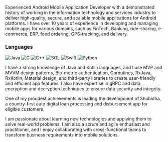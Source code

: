 Experienced Android Mobile Application Developer with a demonstrated history of working in the information technology and services industry to deliver high-quality, secure, and scalable mobile applications for Android platforms. I have over 10 years of experience in developing and managing mobile apps for various domains, such as FinTech, Banking, ride-sharing, e-commerce, ERP, food ordering, GPS-tracking, and delivery.

### Languages

![Java](https://img.shields.io/badge/-Java-000?&logo=Java&logoColor=007396)
![C](https://img.shields.io/badge/-C-000?&logo=C)
![C++](https://img.shields.io/badge/-C++-000?&logo=c%2b%2b&logoColor=00599C)
![SQL](https://img.shields.io/badge/-SQL-000?&logo=MySQL)
![Swift](https://img.shields.io/badge/-Swift-000?&logo=Swift)
![Python](https://img.shields.io/badge/-Python-000?&logo=Python)


I have a strong knowledge of Java and Kotlin languages, and I use MVP and MVVM design patterns, Bio-metric authentication, Coroutines, RxJava, RxKotlin, Material design, and third-party libraries to create user-friendly and efficient app features. I also have expertise in gRPC and data encryption and decryption techniques to ensure data security and integrity. 

One of my proudest achievements is leading the development of Shubidha, a country-first auto digital loan processing and disbursement app for eligible customers. 

I am passionate about learning new technologies and applying them to solve real-world problems. I am also a scrum and agile enthusiast and practitioner, and I enjoy collaborating with cross-functional teams to transform business requirements into mobile solutions.
